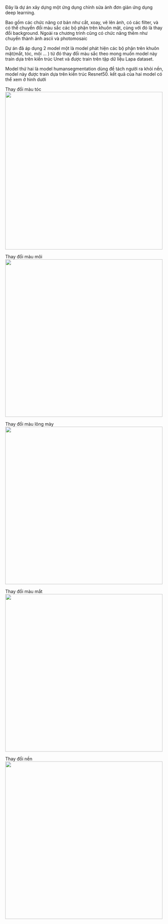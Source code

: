 Đây là dự án xây dựng một ứng dụng chỉnh sửa ảnh đơn giản ứng dụng deep learning.

Bao gồm các chức năng cơ bản như cắt, xoay, vẽ lên ảnh, có các filter, và có thể chuyển đổi màu sắc các bộ phận trên khuôn mặt, cùng với đó là thay đổi background. Ngoài ra chương trình cũng có chức năng thêm như chuyển thành ảnh ascii và photomosaic

Dự án đã áp dụng 2 model một là model phát hiện các bộ phận trên khuôn mặt(mắt, tóc, môi ... ) từ đó thay đổi màu sắc theo mong muốn model này train dựa trên kiến trúc Unet và được train trên tập dữ liệu Lapa dataset.

Model thứ hai là model humansegmentation dùng để tách người ra khỏi nền, model này được train dựa trên kiến trúc Resnet50.
kết quả của hai model có thể xem ở hình dưới


Thay đổi màu tóc<br>
<img src="https://github.com/nhatky160103/project2/assets/118037343/fb9869d8-cd86-4dc0-95dc-237339e33ad5" width="500" height="500" />

Thay đổi màu môi<br>
<img src="https://github.com/nhatky160103/project2/assets/118037343/b1f54057-c740-4ad1-825d-c6d7d9605d61" width="500" height="500" />

 Thay đổi màu lông mày<br>
<img src="https://github.com/nhatky160103/project2/assets/118037343/143f0710-9a71-47b6-b22b-2465bfebea4e" width="500" height="500" />

Thay đổi màu mắt<br>
<img src="https://github.com/nhatky160103/project2/assets/118037343/4cda80fc-4b0d-4185-840c-df577718c6cf" width="500" height="500" />

 Thay đổi nền<br>
 <img src="https://github.com/nhatky160103/project2/assets/118037343/41232d0f-a5e1-46e9-9365-b1e485452420"  width="500"  />

